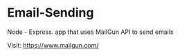# Email-Sending
Node - Express. app that uses MailGun API to send emails

Visit: https://www.mailgun.com/

